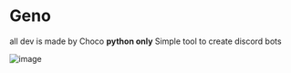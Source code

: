 # Geno
 all dev is made by Choco
 **python only**
 Simple tool to create discord bots
 
 
![image](https://user-images.githubusercontent.com/84285640/199588701-811e9335-ae15-432d-a4cd-c89468bbd03e.png)
